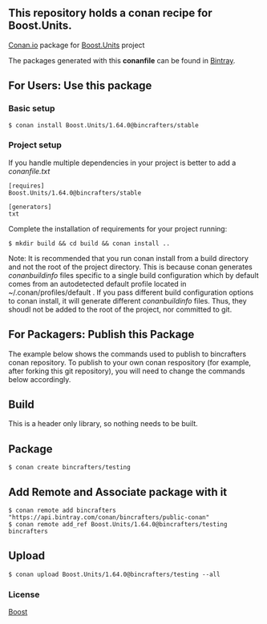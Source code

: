 ## This repository holds a conan recipe for Boost.Units.

[Conan.io](https://conan.io) package for [Boost.Units](https://github.com/Boostorg/Units) project

The packages generated with this **conanfile** can be found in [Bintray](https://bintray.com/bincrafters/public-conan/Boost.Units%3Abincrafters).

## For Users: Use this package

### Basic setup

    $ conan install Boost.Units/1.64.0@bincrafters/stable

### Project setup

If you handle multiple dependencies in your project is better to add a *conanfile.txt*

    [requires]
    Boost.Units/1.64.0@bincrafters/stable

    [generators]
    txt

Complete the installation of requirements for your project running:</small></span>

    $ mkdir build && cd build && conan install ..
	
Note: It is recommended that you run conan install from a build directory and not the root of the project directory.  This is because conan generates *conanbuildinfo* files specific to a single build configuration which by default comes from an autodetected default profile located in ~/.conan/profiles/default .  If you pass different build configuration options to conan install, it will generate different *conanbuildinfo* files.  Thus, they shoudl not be added to the root of the project, nor committed to git. 

## For Packagers: Publish this Package

The example below shows the commands used to publish to bincrafters conan repository. To publish to your own conan respository (for example, after forking this git repository), you will need to change the commands below accordingly. 

## Build  

This is a header only library, so nothing needs to be built.

## Package 

    $ conan create bincrafters/testing
	
## Add Remote and Associate package with it

	$ conan remote add bincrafters "https://api.bintray.com/conan/bincrafters/public-conan"
	$ conan remote add_ref Boost.Units/1.64.0@bincrafters/testing bincrafters

## Upload

    $ conan upload Boost.Units/1.64.0@bincrafters/testing --all

### License
[Boost](LICENSE)
